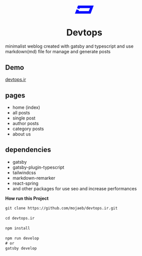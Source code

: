 <p align="center">
  <a href="https://devtops.ir">
    <img alt="devtops" src="./docs/icon.png" width="60" />
  </a>
</p>
<h1 align="center">
  Devtops
</h1>

minimalist weblog created with gatsby and typescript and use markdown(md) file for manage and generate posts

## Demo
[devtops.ir](https://devtops.ir)

## pages
- home (index)
- all posts
- single post
- author posts
- category posts
- about us


## dependencies
- gatsby
- gatsby-plugin-typescript
- tailwindcss
- markdown-remarker
- react-spring
- and other packages for use seo and increase performances


**How run this Project**
```shell
git clone https://github.com/mojaeb/devtops.ir.git

cd devtops.ir

npm install

npm run develop
# or
gatsby develop
```